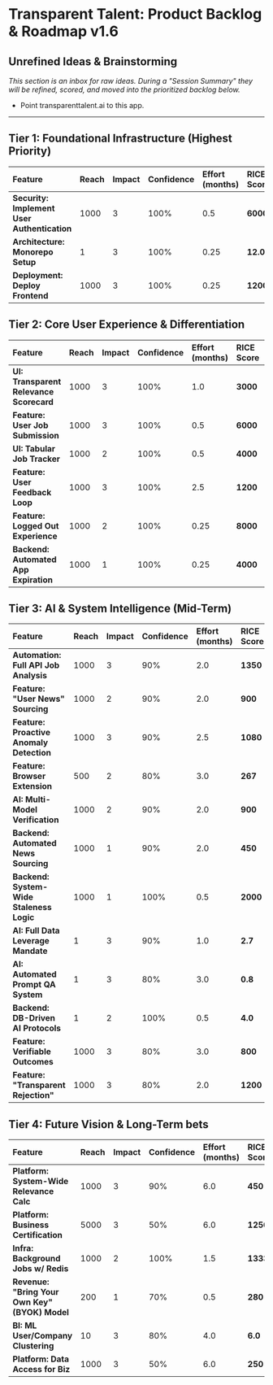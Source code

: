 # Transparent Talent: Product Backlog & Roadmap v1.6

## Unrefined Ideas & Brainstorming
*This section is an inbox for raw ideas. During a "Session Summary" they will be refined, scored, and moved into the prioritized backlog below.*
* Point transparenttalent.ai to this app.

---

## Tier 1: Foundational Infrastructure (Highest Priority)
| Feature | Reach | Impact | Confidence | Effort (months) | RICE Score | Status |
| :--- | :--- | :--- | :--- | :--- | :--- | :--- |
| **Security: Implement User Authentication** | 1000 | 3 | 100% | 0.5 | **6000** | **To Do** |
| **Architecture: Monorepo Setup** | 1 | 3 | 100% | 0.25 | **12.0** | **Done** |
| **Deployment: Deploy Frontend** | 1000 | 3 | 100% | 0.25 | **12000** | **Done** |

## Tier 2: Core User Experience & Differentiation
| Feature | Reach | Impact | Confidence | Effort (months) | RICE Score | Status |
| :--- | :--- | :--- | :--- | :--- | :--- | :--- |
| **UI: Transparent Relevance Scorecard** | 1000 | 3 | 100% | 1.0 | **3000** | **To Do** |
| **Feature: User Job Submission** | 1000 | 3 | 100% | 0.5 | **6000** | **To Do** |
| **UI: Tabular Job Tracker** | 1000 | 2 | 100% | 0.5 | **4000** | **To Do** |
| **Feature: User Feedback Loop** | 1000 | 3 | 100% | 2.5 | **1200** | **To Do** |
| **Feature: Logged Out Experience** | 1000 | 2 | 100% | 0.25 | **8000** | **To Do** |
| **Backend: Automated App Expiration** | 1000 | 1 | 100% | 0.25 | **4000** | **To Do** |

## Tier 3: AI & System Intelligence (Mid-Term)
| Feature | Reach | Impact | Confidence | Effort (months) | RICE Score | Status |
| :--- | :--- | :--- | :--- | :--- | :--- | :--- |
| **Automation: Full API Job Analysis**| 1000 | 3 | 90% | 2.0 | **1350** | **To Do** |
| **Feature: "User News" Sourcing** | 1000 | 2 | 90% | 2.0 | **900** | **To Do** |
| **Feature: Proactive Anomaly Detection**| 1000 | 3 | 90% | 2.5 | **1080** | **To Do** |
| **Feature: Browser Extension** | 500 | 2 | 80% | 3.0 | **267** | **To Do** |
| **AI: Multi-Model Verification**| 1000 | 2 | 90% | 2.0 | **900** | **To Do** |
| **Backend: Automated News Sourcing** | 1000 | 1 | 90% | 2.0 | **450** | **To Do** |
| **Backend: System-Wide Staleness Logic** | 1000 | 1 | 100% | 0.5 | **2000** | **To Do** |
| **AI: Full Data Leverage Mandate** | 1 | 3 | 90% | 1.0 | **2.7** | **To Do** |
| **AI: Automated Prompt QA System** | 1 | 3 | 80% | 3.0 | **0.8** | **To Do** |
| **Backend: DB-Driven AI Protocols** | 1 | 2 | 100% | 0.5 | **4.0** | **To Do** |
| **Feature: Verifiable Outcomes**| 1000 | 3 | 80% | 3.0 | **800** | **To Do** |
| **Feature: "Transparent Rejection"**| 1000 | 3 | 80% | 2.0 | **1200** | **To Do** |

## Tier 4: Future Vision & Long-Term bets
| Feature | Reach | Impact | Confidence | Effort (months) | RICE Score | Status |
| :--- | :--- | :--- | :--- | :--- | :--- | :--- |
| **Platform: System-Wide Relevance Calc**| 1000 | 3 | 90% | 6.0 | **450** | **To Do** |
| **Platform: Business Certification** | 5000 | 3 | 50% | 6.0 | **1250** | **To Do** |
| **Infra: Background Jobs w/ Redis** | 1000 | 2 | 100% | 1.5 | **1333** | **To Do** |
| **Revenue: "Bring Your Own Key" (BYOK) Model** | 200 | 1 | 70% | 0.5 | **280** | **To Do** |
| **BI: ML User/Company Clustering** | 10 | 3 | 80% | 4.0 | **6.0** | **To Do** |
| **Platform: Data Access for Biz** | 1000 | 3 | 50% | 6.0 | **250** | **To Do** |